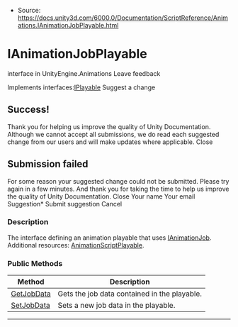 * Source: https://docs.unity3d.com/6000.0/Documentation/ScriptReference/Animations.IAnimationJobPlayable.html

# IAnimationJobPlayable
interface in UnityEngine.Animations
Leave feedback
  

Implements interfaces:[IPlayable](https://docs.unity3d.com/6000.0/Documentation/ScriptReference/Playables.IPlayable.html)
Suggest a change
## Success!
Thank you for helping us improve the quality of Unity Documentation. Although we cannot accept all submissions, we do read each suggested change from our users and will make updates where applicable.
Close
## Submission failed
For some reason your suggested change could not be submitted. Please <a>try again</a> in a few minutes. And thank you for taking the time to help us improve the quality of Unity Documentation.
Close
Your name Your email Suggestion* Submit suggestion
Cancel
### Description
The interface defining an animation playable that uses [IAnimationJob](https://docs.unity3d.com/6000.0/Documentation/ScriptReference/Animations.IAnimationJob.html).
Additional resources: [AnimationScriptPlayable](https://docs.unity3d.com/6000.0/Documentation/ScriptReference/Animations.AnimationScriptPlayable.html).
### Public Methods
Method | Description  
---|---  
[GetJobData](https://docs.unity3d.com/6000.0/Documentation/ScriptReference/Animations.IAnimationJobPlayable.GetJobData.html) | Gets the job data contained in the playable.  
[SetJobData](https://docs.unity3d.com/6000.0/Documentation/ScriptReference/Animations.IAnimationJobPlayable.SetJobData.html) | Sets a new job data in the playable.  
* * *
